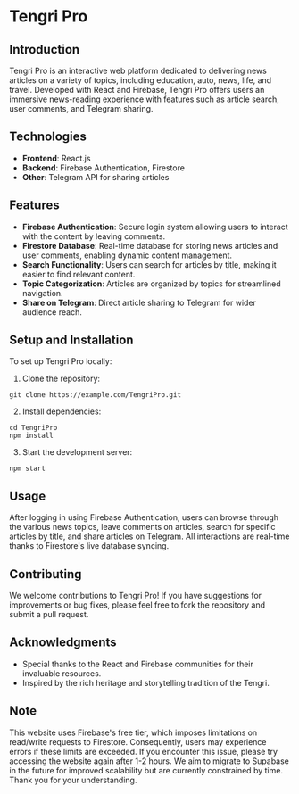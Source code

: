 # Tengri Pro

## Introduction
Tengri Pro is an interactive web platform dedicated to delivering news articles on a variety of topics, including education, auto, news, life, and travel. Developed with React and Firebase, Tengri Pro offers users an immersive news-reading experience with features such as article search, user comments, and Telegram sharing.

## Technologies
- **Frontend**: React.js
- **Backend**: Firebase Authentication, Firestore
- **Other**: Telegram API for sharing articles

## Features
- **Firebase Authentication**: Secure login system allowing users to interact with the content by leaving comments.
- **Firestore Database**: Real-time database for storing news articles and user comments, enabling dynamic content management.
- **Search Functionality**: Users can search for articles by title, making it easier to find relevant content.
- **Topic Categorization**: Articles are organized by topics for streamlined navigation.
- **Share on Telegram**: Direct article sharing to Telegram for wider audience reach.

## Setup and Installation
To set up Tengri Pro locally:
1. Clone the repository:
```
git clone https://example.com/TengriPro.git
```
2. Install dependencies:
```
cd TengriPro
npm install
```
3. Start the development server:
```
npm start
```

## Usage
After logging in using Firebase Authentication, users can browse through the various news topics, leave comments on articles, search for specific articles by title, and share articles on Telegram. All interactions are real-time thanks to Firestore's live database syncing.

## Contributing
We welcome contributions to Tengri Pro! If you have suggestions for improvements or bug fixes, please feel free to fork the repository and submit a pull request.

## Acknowledgments
- Special thanks to the React and Firebase communities for their invaluable resources.
- Inspired by the rich heritage and storytelling tradition of the Tengri.

## Note
This website uses Firebase's free tier, which imposes limitations on read/write requests to Firestore. Consequently, users may experience errors if these limits are exceeded. If you encounter this issue, please try accessing the website again after 1-2 hours. We aim to migrate to Supabase in the future for improved scalability but are currently constrained by time. Thank you for your understanding.
